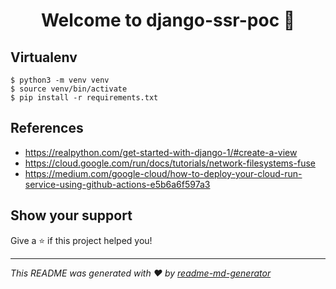 <h1 align="center">Welcome to django-ssr-poc 👋</h1>
<p>
</p>

## Virtualenv

```shell
$ python3 -m venv venv
$ source venv/bin/activate
$ pip install -r requirements.txt
```

## References

- https://realpython.com/get-started-with-django-1/#create-a-view
- https://cloud.google.com/run/docs/tutorials/network-filesystems-fuse
- https://medium.com/google-cloud/how-to-deploy-your-cloud-run-service-using-github-actions-e5b6a6f597a3

## Show your support

Give a ⭐️ if this project helped you!

---

_This README was generated with ❤️ by [readme-md-generator](https://github.com/kefranabg/readme-md-generator)_
